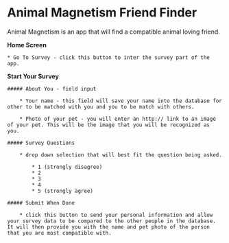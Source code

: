 # Animal Magnetism Friend Finder

Animal Magnetism is an app that will find a compatible animal loving friend.

**Home Screen** 

    * Go To Survey - click this button to inter the survey part of the app.

**Start Your Survey**  

    ##### About You - field input

        * Your name - this field will save your name into the database for other to be matched with you and you to be match with others.

        * Photo of your pet - you will enter an http:// link to an image of your pet. This will be the image that you will be recognized as you.

    ##### Survey Questions
    
        * drop down selection that will best fit the question being asked.

            * 1 (strongly disagree)
            * 2
            * 3
            * 4
            * 5 (strongly agree)

    ##### Submit When Done
        
        * click this button to send your personal information and allow your survey data to be compared to the other people in the database. It will then provide you with the name and pet photo of the person that you are most compatible with.

        

